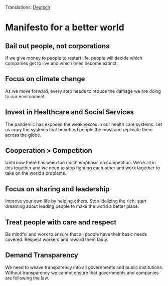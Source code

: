 Translations: [Deutsch](manifesto_for_a_better_world_DE.md)


Manifesto for a better world
============================

Bail out people, not corporations
---------------------------------

If we give money to people to restart life, people will decide which companies get to live and which ones become extinct.

Focus on climate change
-----------------------

As we move forward, every step needs to reduce the damage we are doing to our environment.

Invest in Healthcare and Social Services
----------------------------------------

The pandemic has exposed the weaknesses in our health care systems. Let us copy the systems that benefited people the most and replicate them across the globe.

Cooperation > Competition
-------------------------

Until now there has been too much emphasis on competition. We’re all in this together and we need to stop fighting each other and work together to take on the world’s problems.

Focus on sharing and leadership
-------------------------------

Improve your own life by helping others. Stop idolizing the rich; start dreaming about leading people to make the world a better place.

Treat people with care and respect
----------------------------------

Be mindful and work to ensure that all people have their basic needs covered. Respect workers and reward them fairly.

Demand Transparency
-------------------

We need to weave transparency into all governments and public institutions. Without transparency we cannot ensure that governments and companies are following the law.
